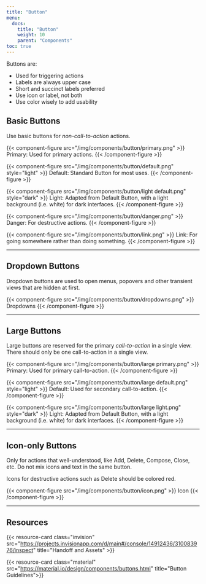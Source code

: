 ```yaml
---
title: "Button"
menu:
  docs:
    title: "Button"
    weight: 10
    parent: "Components"
toc: true
---
```


Buttons are:

- Used for triggering actions
- Labels are always upper case
- Short and succinct labels preferred
- Use icon or label, not both
- Use color wisely to add usability

## Basic Buttons

Use basic buttons for _non-call-to-action_ actions.

{{< component-figure src="/img/components/button/primary.png" >}}
  Primary: Used for primary actions.
{{< /component-figure >}}

{{< component-figure src="/img/components/button/default.png" style="light" >}}
  Default: Standard Button for most uses.
{{< /component-figure >}}

{{< component-figure src="/img/components/button/light default.png" style="dark" >}}
  Light: Adapted from Default Button, with a light background (i.e. white) for dark interfaces.
{{< /component-figure >}}

{{< component-figure src="/img/components/button/danger.png" >}}
  Danger: For destructive actions.
{{< /component-figure >}}

{{< component-figure src="/img/components/button/link.png" >}}
  Link: For going somewhere rather than doing something.
{{< /component-figure >}}

---

## Dropdown Buttons

Dropdown buttons are used to open menus, popovers and other transient views that are hidden at first.

{{< component-figure src="/img/components/button/dropdowns.png" >}}
  Dropdowns
{{< /component-figure >}}

---

## Large Buttons

Large buttons are reserved for the primary _call-to-action_ in a single view. There should only be one call-to-action in a single view.

{{< component-figure src="/img/components/button/large primary.png" >}}
  Primary: Used for primary call-to-action.
{{< /component-figure >}}

{{< component-figure src="/img/components/button/large default.png" style="light" >}}
  Default: Used for secondary call-to-action.
{{< /component-figure >}}

{{< component-figure src="/img/components/button/large light.png" style="dark" >}}
  Light: Adapted from Default Button, with a light background (i.e. white) for dark interfaces.
{{< /component-figure >}}

---

## Icon-only Buttons

Only for actions that well-understood, like Add, Delete, Compose, Close, etc. Do not mix icons and text in the same button.

Icons for destructive actions such as Delete should be colored red.

{{< component-figure src="/img/components/button/icon.png" >}}
  Icon
{{< /component-figure >}}

---

## Resources

{{< resource-card class="invision" src="https://projects.invisionapp.com/d/main#/console/14912436/310083976/inspect" title="Handoff and Assets" >}}

{{< resource-card class="material" src="https://material.io/design/components/buttons.html" title="Button Guidelines">}}